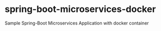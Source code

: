 # spring-boot-microservices-docker
Sample Spring-Boot Microservices Application with docker container
